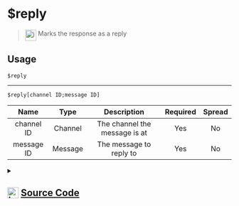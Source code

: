 # $reply
> <img align="top" src="https://upload.wikimedia.org/wikipedia/commons/thumb/e/e4/Infobox_info_icon.svg/160px-Infobox_info_icon.svg.png?20150409153300" alt="image" width="25" height="auto"> Marks the response as a reply
## Usage
```
$reply
```
---
```
$reply[channel ID;message ID]
```
| Name | Type | Description | Required | Spread
| :---: | :---: | :---: | :---: | :---: |
channel ID | Channel | The channel the message is at | Yes | No
message ID | Message | The message to reply to | Yes | No
<details>
<summary>
    
## <img align="top" src="https://cdn4.iconfinder.com/data/icons/iconsimple-logotypes/512/github-512.png" alt="image" width="25" height="auto">  [Source Code](https://github.com/tryforge/ForgeScript-V2/blob/main/src/native/reply.ts)
    
</summary>
    
```ts
import { ArgType, NativeFunction, Return } from "../structures"

export default new NativeFunction({
    name: "$reply",
    version: "1.0.0",
    description: "Marks the response as a reply",
    unwrap: true,
    brackets: false,
    args: [
        {
            name: "channel ID",
            description: "The channel the message is at",
            rest: false,
            required: true,
            type: ArgType.Channel,
        },
        {
            name: "message ID",
            description: "The message to reply to",
            rest: false,
            required: true,
            type: ArgType.Message,
            pointer: 0,
        },
    ],
    execute(ctx, [channel, message]) {
        ctx.container.reference = (message ?? ctx.message)?.id
        return Return.success()
    },
})

```
    
</details>